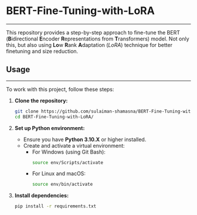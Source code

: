 # BERT-Fine-Tuning-with-LoRA
---
This repository provides a step-by-step approach to fine-tune the BERT (**B**idirectional **E**ncoder **R**epresentations from **T**ransformers) model. Not only this, but also using **Lo**w **R**ank **A**daptation (*LoRA*) technique for better finetuning and size reduction.

## Usage
---
To work with this project, follow these steps:

1. **Clone the repository:**
    ```bash
    git clone https://github.com/sulaiman-shamasna/BERT-Fine-Tuning-with-LoRA.git
    cd BERT-Fine-Tuning-with-LoRA/
    ```

2. **Set up Python environment:**
    - Ensure you have **Python 3.10.X** or higher installed.
    - Create and activate a virtual environment:
      - For Windows (using Git Bash):
        ```bash
        source env/Scripts/activate
        ```
      - For Linux and macOS:
        ```bash
        source env/bin/activate
        ```

3. **Install dependencies:**
    ```bash
    pip install -r requirements.txt
    ```

